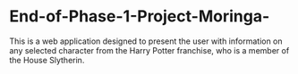 # End-of-Phase-1-Project-Moringa-
This is a web application designed to present the user with information on any selected character from the Harry Potter franchise, who is a member of the House Slytherin. 
